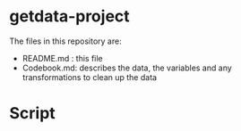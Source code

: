 getdata-project
===============

The files in this repository are:
- README.md : this file
- Codebook.md: describes the data, the variables and any transformations to clean up the data
# Script